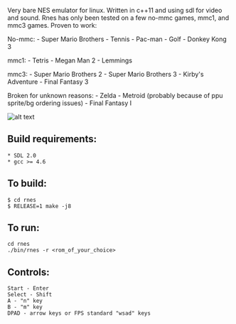 Very bare NES emulator for linux. Written in c++11 and using sdl for video and sound. Rnes
has only been tested on a few no-mmc games, mmc1, and mmc3 games. Proven to work:

No-mmc:
    - Super Mario Brothers
    - Tennis
    - Pac-man
    - Golf
    - Donkey Kong 3

mmc1:
    - Tetris
    - Megan Man 2
    - Lemmings

mmc3:
    - Super Mario Brothers 2
    - Super Mario Brothers 3
    - Kirby's Adventure
    - Final Fantasy 3

Broken for unknown reasons:
    - Zelda
    - Metroid (probably because of ppu sprite/bg ordering issues)
    - Final Fantasy I

![alt text](http://i.imgur.com/5TjWNVa.png "Super Mario Brothers")

## Build requirements:
    * SDL 2.0
    * gcc >= 4.6

## To build:
    $ cd rnes
    $ RELEASE=1 make -j8

## To run:
    cd rnes
    ./bin/rnes -r <rom_of_your_choice>

## Controls:
    Start - Enter
    Select - Shift
    A - "n" key
    B - "m" key
    DPAD - arrow keys or FPS standard "wsad" keys

